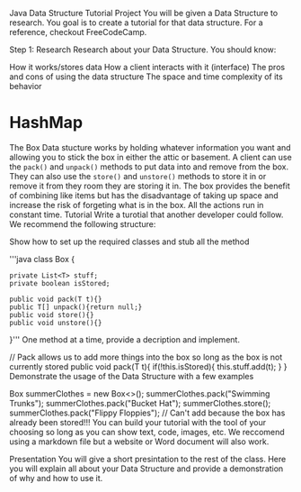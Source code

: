 Java Data Structure Tutorial Project
You will be given a Data Structure to research. You goal is to create a tutorial for that data structure. For a reference, checkout FreeCodeCamp.

Step 1: Research
Research about your Data Structure. You should know:

How it works/stores data
How a client interacts with it (interface)
The pros and cons of using the data structure
The space and time complexity of its behavior
# HashMap

The Box Data stucture works by holding whatever information you want and allowing you to stick the box in either the attic or basement. A client can use the `pack()` and `unpack()` methods to put data into and remove from the box. They can also use the `store()` and `unstore()` methods to store it in or remove it from they room they are storing it in. The box provides the benefit of combining like items but has the disadvantage of taking up space and increase the risk of forgeting what is in the box. All the actions run in constant time.
Tutorial
Write a turotial that another developer could follow. We recommend the following structure:

Show how to set up the required classes and stub all the method

'''java class Box<T> {

    private List<T> stuff;
    private boolean isStored;

    public void pack(T t){}
    public T[] unpack(){return null;}
    public void store(){}
    public void unstore(){}

}'''
One method at a time, provide a decription and implement.

// Pack allows us to add more things into the box so long as the box is not currently stored
public void pack(T t){
    if(!this.isStored){
        this.stuff.add(t);
    }
}
Demonstrate the usage of the Data Structure with a few examples

Box<String> summerClothes = new Box<>();
summerClothes.pack("Swimming Trunks");
summerClothes.pack("Bucket Hat");
summerClothes.store();
summerClothes.pack("Flippy Floppies"); // Can't add because the box has already been stored!!!
You can build your tutorial with the tool of your choosing so long as you can show text, code, images, etc. We reccomend using a markdown file but a website or Word document will also work.

Presentation
You will give a short presintation to the rest of the class. Here you will explain all about your Data Structure and provide a demonstration of why and how to use it.
